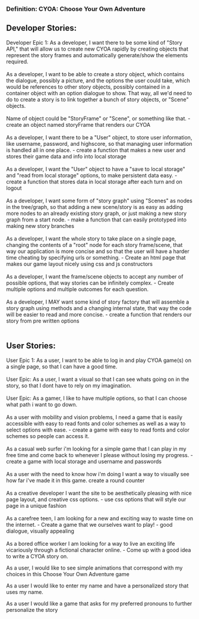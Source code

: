 <h3>Definition: CYOA: Choose Your Own Adventure</h3>

<h2>Developer Stories:</h2>
Developer Epic 1: As a developer, I want there to be some kind of "Story API," that will allow us to create new CYOA rapidly by creating objects that represent the story frames and automatically generate/show the elements required.
<br><br>
As a developer, I want to be able to create a story object, which contains the dialogue, possibly a picture, and the options the user could take, which would be references to other story objects, possibly contained in a container object with an option dialogue to show. That way, all we'd need to do to create a story is to link together a bunch of story objects, or "Scene" objects.
<br><br>
Name of object could be "StoryFrame" or "Scene", or something like that.
   - create an object named storyFrame that renders our CYOA
<br><br>
As a developer, I want there to be a "User" object, to store user information, like username, password, and highscore, so that managing user information is handled all in one place.
   - create a function that makes a new user and stores their game data and info into local storage
   <br><br>
As a developer, I want the "User" object to have a "save to local storage" and "read from local storage" options, to make persistent data easy.
   - create a function that stores data in local storage after each turn and on logout
   <br><br>
As a developer, I want some form of "story graph" using "Scenes" as nodes in the tree/graph, so that adding a new scene/story is as easy as adding more nodes to an already existing story graph, or just making a new story graph from a start node.
  -  make a function that can easily prototyped into making new story branches
  <br><br>
As a developer, I want the whole story to take place on a single page, changing the contents of a "root" node for each story frame/scene, that way our application is more concise and so that the user will have a harder time cheating by specifying urls or something.
   - Create an html page that makes our game layout nicely using css and js constructors
   <br><br>
As a developer, I want the frame/scene objects to accept any number of possible options, that way stories can be infinitely complex.
  -  Create multiple options and multiple outcomes for each question.
  <br><br>
As a developer, I MAY want some kind of story factory that will assemble a story graph using methods and a changing internal state, that way the code will be easier to read and more concise.
   - create a function that renders our story from pre written options
   <br><br>

<h2>User Stories:</h2>
User Epic 1: As a user, I want to be able to log in and play CYOA game(s) on a single page, so that I can have a good time.
<br><br>
User Epic: As a user, I want a visual so that I can see whats going on in the story, so that I dont have to rely on my imagination.
<br><br>
User Epic: As a gamer, I like to have multiple options, so that I can choose what path i want to go down.
<br><br>
As a user with mobility and vision problems, I need a game that is easily accessible with easy to read fonts and color schemes as well as a way to select options with ease.
   - create a game with easy to read fonts and color schemes so people can access it.
   <br><br>
As a casual web surfer i'm looking for a simple game that I can play in my free time and come back to whenever I please without losing my progress.
   - create a game with local storage and username and passwords
   <br><br>
As a user with the need to know how i'm doing I want a way to visually see how far i've made it in this game.
    create a round counter
    <br><br>
As a creative developer I want the site to be aesthetically pleasing with nice page layout, and creative css options.
   - use css options that will style our page in a unique fashion
<br><br>
As a carefree teen, I am looking for a new and exciting way to waste time on the internet.
   - Create a game that we ourselves want to play!
      -  good dialogue, visually appealing
      <br><br>
As a bored office worker I am looking for a way to live an exciting life vicariously through a fictional character online. 
   - Come up with a good idea to write a CYOA story on.

As a user, I would like to see simple animations that correspond with my choices in this Choose Your Own Adventure game

As a user I would like to enter my name and have a personalized story that uses my name.

As a user I would like a game that asks for my preferred pronouns to further personalize the story